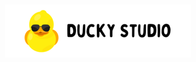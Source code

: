 <picture>
    <source media="(prefers-color-scheme: dark)" srcset="/dark.png">
    <source media="(prefers-color-scheme: light)" srcset="/light.png">
    <img
        alt="A rubber ducky with the Duck Studio logo."
        src="/light.png">
</picture>
